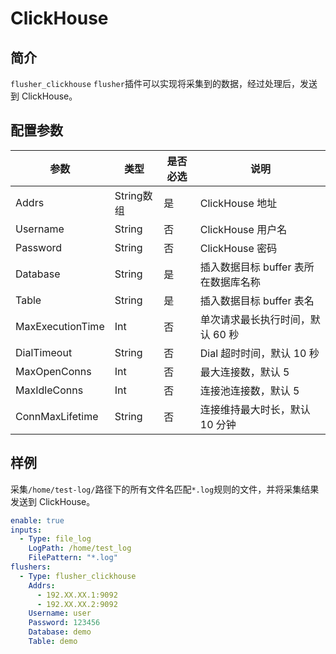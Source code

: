 # ClickHouse

## 简介

`flusher_clickhouse` `flusher`插件可以实现将采集到的数据，经过处理后，发送到 ClickHouse。

## 配置参数

| 参数               | 类型        | 是否必选 | 说明                     |
|------------------|-----------|------|------------------------|
| Addrs            | String数组  | 是    | ClickHouse 地址          |
| Username         | String    | 否    | ClickHouse 用户名         |
| Password         | String    | 否    | ClickHouse 密码          |
| Database         | String    | 是    | 插入数据目标 buffer 表所在数据库名称 |
| Table            | String    | 是    | 插入数据目标 buffer 表名       |
| MaxExecutionTime | Int       | 否    | 单次请求最长执行时间，默认 60 秒     |
| DialTimeout      | String    | 否    | Dial 超时时间，默认 10 秒      |
| MaxOpenConns     | Int       | 否    | 最大连接数，默认 5             |
| MaxIdleConns     | Int       | 否    | 连接池连接数，默认 5            |
| ConnMaxLifetime  | String    | 否    | 连接维持最大时长，默认 10 分钟      |

## 样例

采集`/home/test-log/`路径下的所有文件名匹配`*.log`规则的文件，并将采集结果发送到 ClickHouse。

```yaml
enable: true
inputs:
  - Type: file_log
    LogPath: /home/test_log
    FilePattern: "*.log"
flushers:
  - Type: flusher_clickhouse
    Addrs: 
      - 192.XX.XX.1:9092
      - 192.XX.XX.2:9092
    Username: user
    Password: 123456
    Database: demo
    Table: demo
```
